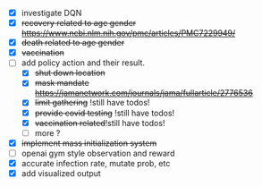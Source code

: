 - [x] investigate DQN
- [x] ~~recovery related to age gender https://www.ncbi.nlm.nih.gov/pmc/articles/PMC7229949/~~
- [x] ~~death related to age gender~~
- [x] ~~vaccination~~
- [ ] add policy action and their result.
    - [x] ~~shut down location~~
    - [x] ~~mask mandate https://jamanetwork.com/journals/jama/fullarticle/2776536~~
    - [x] ~~limit gathering~~ !still have todos!
    - [x] ~~provide covid testing~~ !still have todos!
    - [x] ~~vaccination related~~!still have todos!
    - [ ] more ?
- [x] ~~implement mass initialization system~~
- [ ] openai gym style observation and reward
- [x] accurate infection rate, mutate prob, etc
- [x] add visualized output
